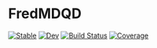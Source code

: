 # FredMDQD

[![Stable](https://img.shields.io/badge/docs-stable-blue.svg)](https://enweg.github.io/FredMDQD.jl/stable/)
[![Dev](https://img.shields.io/badge/docs-dev-blue.svg)](https://enweg.github.io/FredMDQD.jl/dev/)
[![Build Status](https://github.com/enweg/FredMDQD.jl/actions/workflows/CI.yml/badge.svg?branch=main)](https://github.com/enweg/FredMDQD.jl/actions/workflows/CI.yml?query=branch%3Amain)
[![Coverage](https://codecov.io/gh/enweg/FredMDQD.jl/branch/main/graph/badge.svg)](https://codecov.io/gh/enweg/FredMDQD.jl)
